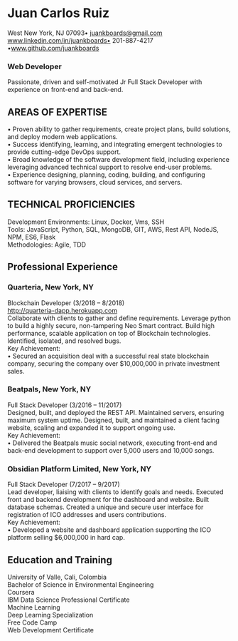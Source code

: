 # Juan Carlos Ruiz
West New York, NJ 07093• juankboards@gmail.com  
www.linkedin.com/in/juankboards• 201-887-4217 •www.github.com/juankboards  
 
### Web Developer
Passionate, driven and self-motivated Jr Full Stack Developer with experience on  front-end and back-end.

## AREAS OF EXPERTISE
•	Proven ability to gather requirements, create project plans, build solutions, and deploy modern web applications.   
•	Success identifying, learning, and integrating emergent technologies to provide cutting-edge DevOps support.  
•	Broad knowledge of the software development field, including experience leveraging advanced technical support to resolve end-user problems.  
•	Experience designing, planning, coding, building, and configuring software for varying browsers, cloud services, and servers.  

## TECHNICAL PROFICIENCIES
Development Environments:	Linux, Docker, Vms, SSH  
Tools:	JavaScript, Python, SQL, MongoDB, GIT, AWS, Rest API, NodeJS, NPM, ES6, Flask  
Methodologies:	Agile, TDD  

## Professional Experience
### Quarteria, New York, NY  
Blockchain Developer (3/2018 – 8/2018)  
http://quarteria-dapp.herokuapp.com  
Collaborate with clients to gather and define requirements. Leverage python to build a highly secure, non-tampering Neo Smart contract. Build high performance, scalable application on top of Blockchain technologies. Identified, isolated, and resolved bugs.  
Key Achievement:  
•	Secured an acquisition deal with a successful real state blockchain company, securing the company over $10,000,000 in private investment sales.  
### Beatpals, New York, NY  
Full Stack Developer (3/2016 – 11/2017)  
Designed, built, and deployed the REST API. Maintained servers, ensuring maximum system uptime. Designed, built, and maintained a client facing website, scaling and expanded it to support ongoing use.  
Key Achievement:  
•	Delivered the Beatpals music social network, executing front-end and back-end development to support over 5,000 users and 10,000 songs.   
### Obsidian Platform Limited, New York, NY   
Full Stack Developer (7/2017 – 9/2017)  
Lead developer, liaising with clients to identify goals and needs. Executed front and backend development for the dashboard and website. Built database schemas. Created a unique and secure user interface for registration of ICO addresses and users contributions.   
Key Achievement:  
•	Developed a website and dashboard application supporting the ICO platform selling $6,000,000 in hard cap.   

## Education and Training
University of Valle, Cali, Colombia  
Bachelor of Science in Environmental Engineering  
Coursera  
IBM Data Science Professional Certificate  
Machine Learning  
Deep Learning Specialization  
Free Code Camp  
Web Development Certificate  
